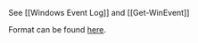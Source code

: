 
See [[Windows Event Log]] and [[Get-WinEvent]]

Format can be found [here](https://github.com/libyal/libevtx/blob/main/documentation/Windows%20XML%20Event%20Log%20(EVTX).asciidoc).